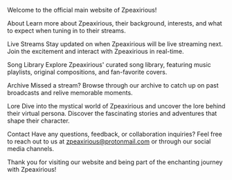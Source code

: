 Welcome to the official main website of Zpeaxirious!

About
Learn more about Zpeaxirious, their background, interests, and what to expect when tuning in to their streams.

Live Streams
Stay updated on when Zpeaxirious will be live streaming next. Join the excitement and interact with Zpeaxirious in real-time.

Song Library
Explore Zpeaxirious' curated song library, featuring music playlists, original compositions, and fan-favorite covers.

Archive
Missed a stream? Browse through our archive to catch up on past broadcasts and relive memorable moments.

Lore
Dive into the mystical world of Zpeaxirious and uncover the lore behind their virtual persona. Discover the fascinating stories and adventures that shape their character.

Contact
Have any questions, feedback, or collaboration inquiries? Feel free to reach out to us at zpeaxirious@protonmail.com or through our social media channels.

Thank you for visiting our website and being part of the enchanting journey with Zpeaxirious!
